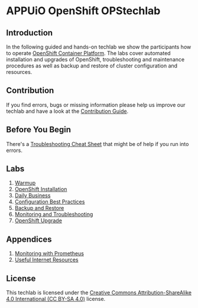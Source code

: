 # APPUiO OpenShift OPStechlab

## Introduction

In the following guided and hands-on techlab we show the participants how to operate [OpenShift Container Platform](https://www.openshift.com/). The labs cover automated installation and upgrades of OpenShift, troubleshooting and maintenance procedures as well as backup and restore of cluster configuration and resources.


## Contribution

If you find errors, bugs or missing information please help us improve our techlab and have a look at the [Contribution Guide](CONTRIBUTING.md).


## Before You Begin

There's a [Troubleshooting Cheat Sheet](resources/troubleshooting_cheat_sheet.md) that might be of help if you run into errors.


## Labs

1. [Warmup](labs/10_warmup.md)
2. [OpenShift Installation](labs/20_installation.md)
3. [Daily Business](labs/30_daily_business.md)
4. [Configuration Best Practices](labs/40_configuration_best_practices.md)
5. [Backup and Restore](labs/50_backup_restore.md)
6. [Monitoring and Troubleshooting](labs/60_monitoring_troubleshooting.md)
7. [OpenShift Upgrade](labs/70_upgrade.md)


## Appendices

1. [Monitoring with Prometheus](appendices/02_prometheus.md)
2. [Useful Internet Resources](appendices/03_internet_resources.md)


## License

This techlab is licensed under the [Creative Commons Attribution-ShareAlike 4.0 International (CC BY-SA 4.0)](LICENSE) license.
